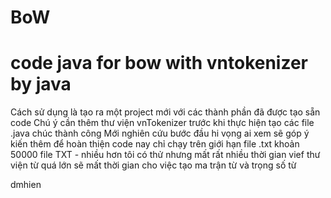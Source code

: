 # BoW
# code java for bow with vntokenizer by java

Cách sử dụng là tạo ra một project mới với các thành phần đã được tạo sẵn code
Chú ý cần thêm thư viện vnTokenizer trước khi thực hiện tạo các file .java
chúc thành công
Mới nghiên cứu bước đầu hi vọng ai xem sẽ góp ý kiến thêm để hoàn thiện
code nay chỉ chạy trên giới hạn file .txt khoản 50000 file TXT - nhiều hơn tôi có thử nhưng mất rất nhiều thời gian vief thư viện từ quá lớn sẽ mất thời gian cho việc tạo ma trận từ và trọng số từ

dmhien
